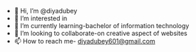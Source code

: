 - 👋 Hi, I’m @diyadubey
- 👀 I’m interested in 
- 🌱 I’m currently learning-bachelor of information technology 
- 💞️ I’m looking to collaborate-on creative aspect of websites 
- 📫 How to reach me- diyadubey601@gmail.com

<!---
diyadubey/diyadubey is a ✨ special ✨ repository because its `README.md` (this file) appears on your GitHub profile.
You can click the Preview link to take a look at your changes.
--->
